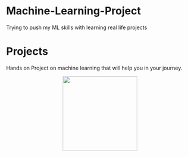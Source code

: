 # Machine-Learning-Project
 Trying to push my ML skills with learning real life projects

# Projects
 Hands on Project on machine learning that will help you in your journey.
<p align="center"> 
<img src="https://cdn.datacamp.com/main-app/assets/projects/projects-illustration-fb3e253ea0527cd53aafbd5ed1c4570a5c818c8deba9d0cedceb095bf64cb3fa.svg" width="200">
</p>
